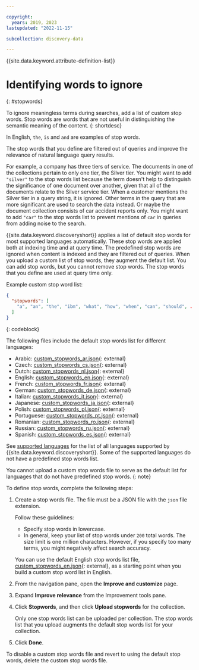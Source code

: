 ```yaml
---

copyright:
  years: 2019, 2023
lastupdated: "2022-11-15"

subcollection: discovery-data

---
```


{{site.data.keyword.attribute-definition-list}}

# Identifying words to ignore
{: #stopwords}

To ignore meaningless terms during searches, add a list of custom stop words. Stop words are words that are not useful in distinguishing the semantic meaning of the content.
{: shortdesc}

In English, `the`, `is` and `and` are examples of stop words.

The stop words that you define are filtered out of queries and improve the relevance of natural language query results.

For example, a company has three tiers of service. The documents in one of the collections pertain to only one tier, the Silver tier. You might want to add `"silver"` to the stop words list because the term doesn't help to distinguish the significance of one document over another, given that all of the documents relate to the Silver service tier. When a customer mentions the Silver tier in a query string, it is ignored. Other terms in the query that are more significant are used to search the data instead. Or maybe the document collection consists of car accident reports only. You might want to add `"car"` to the stop words list to prevent mentions of `car` in queries from adding noise to the search.

{{site.data.keyword.discoveryshort}} applies a list of default stop words for most supported languages automatically. These stop words are applied both at indexing time and at query time. The predefined stop words are ignored when content is indexed and they are filtered out of queries. When you upload a custom list of stop words, they augment the default list. You can add stop words, but you cannot remove stop words. The stop words that you define are used at query time only.

Example custom stop word list:

```json
{
  "stopwords": [
    "a", "an", "the", "ibm", "what", "how", "when", "can", "should", ...
  ]
}
```
{: codeblock}

The following files include the default stop words list for different languages:

- Arabic: [custom_stopwords_ar.json](https://github.com/watson-developer-cloud/doc-tutorial-downloads/tree/master/discovery-data/custom_stopwords_ar.json){: external}
- Czech: [custom_stopwords_cs.json](https://github.com/watson-developer-cloud/doc-tutorial-downloads/tree/master/discovery-data/custom_stopwords_cs.json){: external}
- Dutch: [custom_stopwords_nl.json](https://github.com/watson-developer-cloud/doc-tutorial-downloads/tree/master/discovery-data/custom_stopwords_nl.json){: external}
- English: [custom_stopwords_en.json](https://github.com/watson-developer-cloud/doc-tutorial-downloads/tree/master/discovery-data/custom_stopwords_en.json){: external}
- French: [custom_stopwords_fr.json](https://github.com/watson-developer-cloud/doc-tutorial-downloads/tree/master/discovery-data/custom_stopwords_fr.json){: external}
- German: [custom_stopwords_de.json](https://github.com/watson-developer-cloud/doc-tutorial-downloads/tree/master/discovery-data/custom_stopwords_de.json){: external}
- Italian: [custom_stopwords_it.json](https://github.com/watson-developer-cloud/doc-tutorial-downloads/tree/master/discovery-data/custom_stopwords_it.json){: external}
- Japanese: [custom_stopwords_ja.json](https://github.com/watson-developer-cloud/doc-tutorial-downloads/tree/master/discovery-data/custom_stopwords_ja.json){: external}
- Polish: [custom_stopwords_pl.json](https://github.com/watson-developer-cloud/doc-tutorial-downloads/tree/master/discovery-data/custom_stopwords_pl.json){: external}
- Portuguese: [custom_stopwords_pt.json](https://github.com/watson-developer-cloud/doc-tutorial-downloads/tree/master/discovery-data/custom_stopwords_pt.json){: external}
- Romanian: [custom_stopwords_ro.json](https://github.com/watson-developer-cloud/doc-tutorial-downloads/tree/master/discovery-data/custom_stopwords_ro.json){: external}
- Russian: [custom_stopwords_ru.json](https://github.com/watson-developer-cloud/doc-tutorial-downloads/tree/master/discovery-data/custom_stopwords_ru.json){: external}
- Spanish: [custom_stopwords_es.json](https://github.com/watson-developer-cloud/doc-tutorial-downloads/tree/master/discovery-data/custom_stopwords_es.json){: external}

See [supported languages](/docs/discovery-data?topic=discovery-data-language-support) for the list of all languages supported by {{site.data.keyword.discoveryshort}}. Some of the supported languages do not have a predefined stop words list.

You cannot upload a custom stop words file to serve as the default list for languages that do not have predefined stop words.
{: note}

To define stop words, complete the following steps:

1.  Create a stop words file. The file must be a JSON file with the `json` file extension.

    Follow these guidelines:

    - Specify stop words in lowercase.
    - In general, keep your list of stop words under `200` total words. The size limit is one million characters. However, if you specify too many terms, you might negatively affect search accuracy.

    You can use the default English stop words list file, [custom_stopwords_en.json](https://github.com/watson-developer-cloud/doc-tutorial-downloads/tree/master/discovery-data/custom_stopwords_en.json){: external}, as a starting point when you build a custom stop word list in English.

1.  From the navigation pane, open the **Improve and customize** page.
1.  Expand **Improve relevance** from the Improvement tools pane.
1.  Click **Stopwords**, and then click **Upload stopwords** for the collection.

    Only one stop words list can be uploaded per collection. The stop words list that you upload augments the default stop words list for your collection.

1.  Click **Done**.

To disable a custom stop words file and revert to using the default stop words, delete the custom stop words file.
